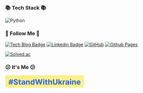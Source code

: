 ### 📚 Tech Stack 📚

![Python](https://img.shields.io/badge/Python-3670A0?style=flat-square&logo=Python&logoColor=ffdd54)


### 🌈 Follow Me 🌈

[![Tech Blog Badge](http://img.shields.io/badge/Tech%20blog-%23000000.svg?style=flat-square&logo=netlify&logoColor=#00C7B7&link=https://kjrstory.netlify.app)](https://kjrstory.netlify.app) 
[![Linkedin Badge](https://img.shields.io/badge/LinkedIn-blue?style=flat-square&logo=Linkedin&logoColor=white&link=https://www.linkedin.com/in/kjrstory/)](https://www.linkedin.com/in/kjrstory/) 
[![GitHub](https://img.shields.io/badge/Github-%23121011.svg?style=flat-square&logo=github&logoColor=white)](https://github.com/kjrstory)
[![Github Pages](https://img.shields.io/badge/Today%20I%20Learned-2ECC71?style=flat-square&logoColor=white)](https://kjrstory.github.io/TIL/)


[![Solved.ac](http://mazassumnida.wtf/api/v2/generate_badge?boj=kjrstory)](https://solved.ac/kjrstory)

### 😕 It's Me 😕
[![Stand With Ukraine](https://raw.githubusercontent.com/vshymanskyy/StandWithUkraine/main/badges/StandWithUkraine.svg)](https://stand-with-ukraine.pp.ua)
